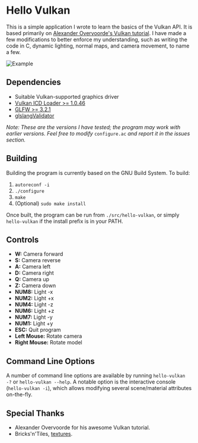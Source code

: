 # Hello Vulkan

This is a simple application I wrote to learn the basics of the Vulkan API. It
is based primarily on
[Alexander Overvoorde's Vulkan tutorial](https://vulkan-tutorial.com/). I have
made a few modifications to better enforce my understanding, such as writing the
code in C, dynamic lighting, normal maps, and camera movement, to name a few.

![Example](https://github.com/devint1/hello-vulkan/raw/master/example.gif)

## Dependencies

*  Suitable Vulkan-supported graphics driver
*  [Vulkan ICD Loader >= 1.0.46](https://github.com/KhronosGroup/Vulkan-LoaderAndValidationLayers)
*  [GLFW >= 3.2.1](https://github.com/glfw/glfw)
*  [glslangValidator](https://github.com/KhronosGroup/glslang)

*Note: These are the versions I have tested; the program may work with earlier*
*versions. Feel free to modify* `configure.ac` *and report it in the issues*
*section.*

## Building

Building the program is currently based on the GNU Build System. To build:

1.  `autoreconf -i`
2.  `./configure`
3.  `make`
4.  (Optional) `sudo make install`

Once built, the program can be run from `./src/hello-vulkan`, or simply
`hello-vulkan` if the install prefix is in your PATH.

## Controls

*  **W:** Camera forward
*  **S:** Camera reverse
*  **A:** Camera left
*  **D:** Camera right
*  **Q:** Camera up
*  **Z:** Camera down
*  **NUM8:** Light -x
*  **NUM2:** Light +x
*  **NUM4:** Light -z
*  **NUM6:** Light +z
*  **NUM7:** Light -y
*  **NUM1:** Light +y
*  **ESC:** Quit program
*  **Left Mouse:** Rotate camera
*  **Right Mouse:** Rotate model

## Command Line Options

A number of command line options are available by running `hello-vulkan -?` or
`hello-vulkan --help`. A notable option is the interactive console
(`hello-vulkan -i`), which allows modifying several scene/material attributes
on-the-fly.

## Special Thanks

*  Alexander Overvoorde for his awesome Vulkan tutorial.
*  Bricks'n'Tiles, [textures](http://www.bricksntiles.com/textures/).

